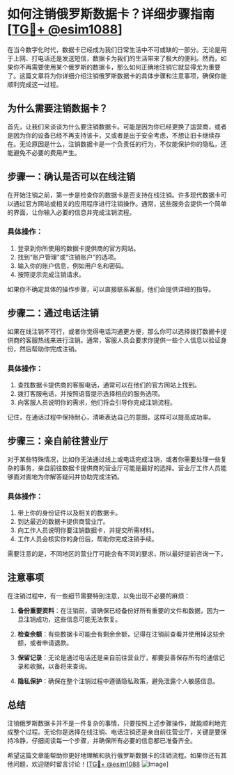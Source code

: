 # 如何注销俄罗斯数据卡？详细步骤指南[[TG💪+ @esim1088](https://t.me/s/esim1088)]

在当今数字化时代，数据卡已经成为我们日常生活中不可或缺的一部分。无论是用于上网、打电话还是发送短信，数据卡为我们的生活带来了极大的便利。然而，如果你不再需要使用某个俄罗斯的数据卡，那么如何正确地注销它就显得尤为重要了。这篇文章将为你详细介绍注销俄罗斯数据卡的具体步骤和注意事项，确保你能顺利完成这一过程。

## 为什么需要注销数据卡？

首先，让我们来谈谈为什么要注销数据卡。可能是因为你已经更换了运营商，或者是因为你的设备已经不再支持该卡，又或者是出于安全考虑，不想让旧卡继续存在。无论原因是什么，注销数据卡是一个负责任的行为，不仅能保护你的隐私，还能避免不必要的费用产生。

## 步骤一：确认是否可以在线注销

在开始注销之前，第一步是检查你的数据卡是否支持在线注销。许多现代数据卡可以通过官方网站或相关的应用程序进行注销操作。通常，这些服务会提供一个简单的界面，让你输入必要的信息并完成注销流程。

### 具体操作：
1. 登录到你所使用的数据卡提供商的官方网站。
2. 找到“账户管理”或“注销账户”的选项。
3. 输入你的账户信息，例如用户名和密码。
4. 按照提示完成注销请求。

如果你不确定具体的操作步骤，可以直接联系客服，他们会提供详细的指导。

## 步骤二：通过电话注销

如果在线注销不可行，或者你觉得电话沟通更方便，那么你可以选择拨打数据卡提供商的客服热线来进行注销。通常，客服人员会要求你提供一些个人信息以验证身份，然后帮助你完成注销。

### 具体操作：
1. 查找数据卡提供商的客服电话，通常可以在他们的官方网站上找到。
2. 拨打客服电话，并按照语音提示选择相应的服务选项。
3. 向客服人员说明你的需求，他们将会引导你完成注销流程。

记住，在通话过程中保持耐心，清晰表达自己的意图，这样可以提高成功率。

## 步骤三：亲自前往营业厅

对于某些特殊情况，比如你无法通过线上或电话完成注销，或者你需要处理一些复杂的事务，亲自前往数据卡提供商的营业厅可能是最好的选择。营业厅工作人员能够面对面地为你解答疑问并协助完成注销。

### 具体操作：
1. 带上你的身份证件以及相关的数据卡。
2. 到达最近的数据卡提供商营业厅。
3. 向工作人员说明你要注销数据卡，并提交所需材料。
4. 工作人员会核实你的身份后，帮助你完成注销手续。

需要注意的是，不同地区的营业厅可能会有不同的要求，所以最好提前咨询一下。

## 注意事项

在注销过程中，有一些细节需要特别注意，以免出现不必要的麻烦：

1. **备份重要资料**：在注销前，请确保已经备份好所有重要的文件和数据，因为一旦注销成功，这些信息可能无法恢复。
   
2. **检查余额**：有些数据卡可能会有剩余余额，记得在注销前查看并使用掉这些余额，或者申请退款。

3. **保留记录**：无论是通过电话还是亲自前往营业厅，都要妥善保存所有的通信记录和收据，以备将来查询。

4. **隐私保护**：确保在整个注销过程中遵循隐私政策，避免泄露个人敏感信息。

## 总结

注销俄罗斯数据卡并不是一件复杂的事情，只要按照上述步骤操作，就能顺利地完成整个过程。无论你是选择在线注销、电话注销还是亲自前往营业厅，关键是要保持冷静，仔细阅读每一个步骤，并确保所有必要的信息都已准备齐全。

希望这篇文章能帮助你更好地理解和执行俄罗斯数据卡的注销流程。如果你还有其他问题，欢迎随时留言讨论！[[TG💪+ @esim1088](https://t.me/s/esim1088) ![Image](https://i.postimg.cc/4NQfJmqS/Snipaste-2025-05-13-00-14-12.png)]